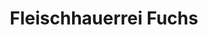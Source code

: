 ---
title: "Fleischhauerrei Fuchs"
url: /klagenfurt-am-woerthersee/fleischhauerrei-fuchs/
shop: Metzgerei
---